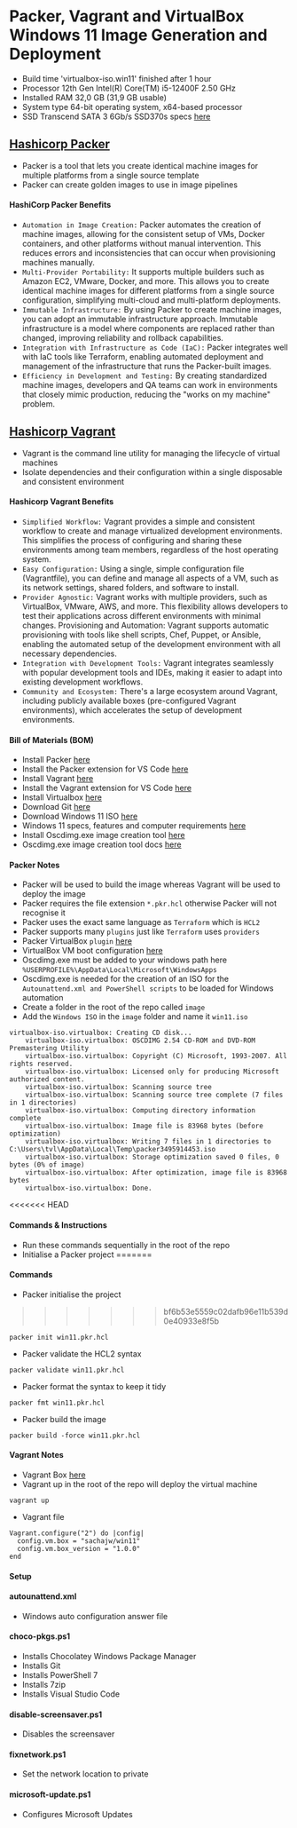 # Packer, Vagrant and VirtualBox Windows 11 Image Generation and Deployment
- Build time 'virtualbox-iso.win11' finished after 1 hour
- Processor 12th Gen Intel(R) Core(TM) i5-12400F 2.50 GHz
- Installed RAM	32,0 GB (31,9 GB usable)
- System type	64-bit operating system, x64-based processor
- SSD Transcend SATA 3 6Gb/s SSD370s specs [here](https://www.transcend-info.com/Products/No-631)

## [Hashicorp Packer](https://developer.hashicorp.com/packer)
- Packer is a tool that lets you create identical machine images for multiple platforms from a single source template
- Packer can create golden images to use in image pipelines

#### HashiCorp Packer Benefits
- `Automation in Image Creation:` Packer automates the creation of machine images, allowing for the consistent setup of VMs, Docker containers, and other platforms without manual intervention. This reduces errors and inconsistencies that can occur when provisioning machines manually.
- `Multi-Provider Portability:` It supports multiple builders such as Amazon EC2, VMware, Docker, and more. This allows you to create identical machine images for different platforms from a single source configuration, simplifying multi-cloud and multi-platform deployments.
- `Immutable Infrastructure:` By using Packer to create machine images, you can adopt an immutable infrastructure approach. Immutable infrastructure is a model where components are replaced rather than changed, improving reliability and rollback capabilities.
- `Integration with Infrastructure as Code (IaC):` Packer integrates well with IaC tools like Terraform, enabling automated deployment and management of the infrastructure that runs the Packer-built images.
- `Efficiency in Development and Testing:` By creating standardized machine images, developers and QA teams can work in environments that closely mimic production, reducing the "works on my machine" problem.

## [Hashicorp Vagrant](https://developer.hashicorp.com/vagrant)
- Vagrant is the command line utility for managing the lifecycle of virtual machines
- Isolate dependencies and their configuration within a single disposable and consistent environment

#### Hashicorp Vagrant Benefits
- `Simplified Workflow:` Vagrant provides a simple and consistent workflow to create and manage virtualized development environments. This simplifies the process of configuring and sharing these environments among team members, regardless of the host operating system.
- `Easy Configuration:` Using a single, simple configuration file (Vagrantfile), you can define and manage all aspects of a VM, such as its network settings, shared folders, and software to install.
- `Provider Agnostic:` Vagrant works with multiple providers, such as VirtualBox, VMware, AWS, and more. This flexibility allows developers to test their applications across different environments with minimal changes.
Provisioning and Automation: Vagrant supports automatic provisioning with tools like shell scripts, Chef, Puppet, or Ansible, enabling the automated setup of the development environment with all necessary dependencies.
- `Integration with Development Tools:` Vagrant integrates seamlessly with popular development tools and IDEs, making it easier to adapt into existing development workflows.
- `Community and Ecosystem:` There's a large ecosystem around Vagrant, including publicly available boxes (pre-configured Vagrant environments), which accelerates the setup of development environments.

#### Bill of Materials (BOM)
- Install Packer [here](https://developer.hashicorp.com/packer/install)
- Install the Packer extension for VS Code [here](https://marketplace.visualstudio.com/items?itemName=4ops.packer)
- Install Vagrant [here](https://developer.hashicorp.com/vagrant/install?product_intent=vagrant)
- Install the Vagrant extension for VS Code [here](https://marketplace.visualstudio.com/items?itemName=marcostazi.VS-code-vagrantfile)
- Install Virtualbox [here](https://www.virtualbox.org/wiki/Downloads)
- Download Git [here](https://git-scm.com/downloads)
- Download Windows 11 ISO [here](https://www.microsoft.com/software-download/windows11)
- Windows 11 specs, features and computer requirements [here](https://www.microsoft.com/en-us/windows/windows-11-specifications)
- Install Oscdimg.exe image creation tool [here](http://www.sevenforums.com/attachments/general-discussion/32382d1256189124-make-bootable-iso-student-d-l-oscdimg.zip)
- Oscdimg.exe image creation tool docs [here](https://learn.microsoft.com/en-us/previous-versions/windows/it-pro/windows-vista/cc749036(v=ws.10)?redirectedfrom=MSDN)

#### Packer Notes
- Packer will be used to build the image whereas Vagrant will be used to deploy the image
- Packer requires the file extension `*.pkr.hcl` otherwise Packer will not recognise it
- Packer uses the exact same language as `Terraform` which is `HCL2`
- Packer supports many `plugins` just like `Terraform` uses `providers`
- Packer VirtualBox `plugin` [here](https://developer.hashicorp.com/packer/integrations/hashicorp/virtualbox/latest/components/builder/vm#floppy-configuration)
- VirtualBox VM boot configuration [here](https://developer.hashicorp.com/packer/integrations/hashicorp/virtualbox/latest/components/builder/vm#boot-configuration)
- Oscdimg.exe must be added to your windows path here `%USERPROFILE%\AppData\Local\Microsoft\WindowsApps`
- Oscdimg.exe is needed for the creation of an ISO for the `Autounattend.xml and PowerShell scripts` to be loaded for Windows automation
- Create a folder in the root of the repo called `image`
- Add the `Windows ISO` in the `image` folder and name it `win11.iso`

```
virtualbox-iso.virtualbox: Creating CD disk...
    virtualbox-iso.virtualbox: OSCDIMG 2.54 CD-ROM and DVD-ROM Premastering Utility
    virtualbox-iso.virtualbox: Copyright (C) Microsoft, 1993-2007. All rights reserved.
    virtualbox-iso.virtualbox: Licensed only for producing Microsoft authorized content.
    virtualbox-iso.virtualbox: Scanning source tree
    virtualbox-iso.virtualbox: Scanning source tree complete (7 files in 1 directories)
    virtualbox-iso.virtualbox: Computing directory information complete
    virtualbox-iso.virtualbox: Image file is 83968 bytes (before optimization)
    virtualbox-iso.virtualbox: Writing 7 files in 1 directories to C:\Users\tvl\AppData\Local\Temp\packer3495914453.iso
    virtualbox-iso.virtualbox: Storage optimization saved 0 files, 0 bytes (0% of image)
    virtualbox-iso.virtualbox: After optimization, image file is 83968 bytes
    virtualbox-iso.virtualbox: Done.
```
<<<<<<< HEAD

#### Commands & Instructions
- Run these commands sequentially in the root of the repo
- Initialise a Packer project
=======
#### Commands
- Packer initialise the project
>>>>>>> bf6b53e5559c02dafb96e11b539d0e40933e8f5b
```
packer init win11.pkr.hcl
```
- Packer validate the HCL2 syntax
```
packer validate win11.pkr.hcl
```
- Packer format the syntax to keep it tidy
```
packer fmt win11.pkr.hcl
```
- Packer build the image
```
packer build -force win11.pkr.hcl
```

#### Vagrant Notes
- Vagrant Box [here](https://app.vagrantup.com/sachajw/boxes/win11)
- Vagrant up in the root of the repo will deploy the virtual machine

```
vagrant up
```

- Vagrant file

```
Vagrant.configure("2") do |config|
  config.vm.box = "sachajw/win11"
  config.vm.box_version = "1.0.0"
end
```

#### Setup

#### autounattend.xml
- Windows auto configuration answer file

#### choco-pkgs.ps1
- Installs Chocolatey Windows Package Manager
- Installs Git
- Installs PowerShell 7
- Installs 7zip
- Installs Visual Studio Code

#### disable-screensaver.ps1
- Disables the screensaver

#### fixnetwork.ps1
- Set the network location to private

#### microsoft-update.ps1
- Configures Microsoft Updates